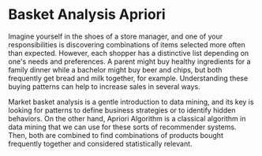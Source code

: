 # Basket Analysis Apriori
Imagine yourself in the shoes of a store manager, and one of your responsibilities is discovering combinations of items selected more often than expected. However, each shopper has a distinctive list depending on one's needs and preferences. A parent might buy healthy ingredients for a family dinner while a bachelor might buy beer and chips, but both frequently get bread and milk together, for example. Understanding these buying patterns can help to increase sales in several ways.

Market basket analysis is a gentle introduction to data mining, and its key is looking for patterns to define business strategies or to identify hidden behaviors. On the other hand, Apriori Algorithm is a classical algorithm in data mining that we can use for these sorts of recommender systems. Then, both are combined to find combinations of products bought frequently together and considered statistically relevant.
